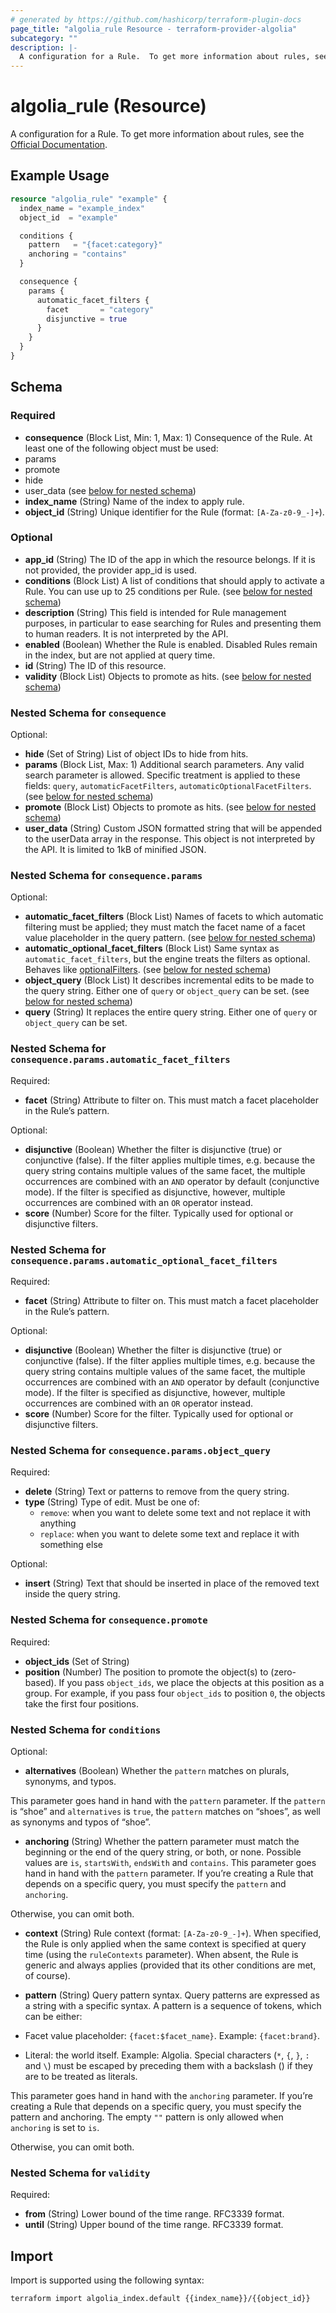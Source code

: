 ```yaml
---
# generated by https://github.com/hashicorp/terraform-plugin-docs
page_title: "algolia_rule Resource - terraform-provider-algolia"
subcategory: ""
description: |-
  A configuration for a Rule.  To get more information about rules, see the Official Documentation https://www.algolia.com/doc/guides/managing-results/rules/rules-overview/.
---
```


# algolia_rule (Resource)

A configuration for a Rule.  To get more information about rules, see the [Official Documentation](https://www.algolia.com/doc/guides/managing-results/rules/rules-overview/).

## Example Usage

```terraform
resource "algolia_rule" "example" {
  index_name = "example_index"
  object_id  = "example"

  conditions {
    pattern   = "{facet:category}"
    anchoring = "contains"
  }

  consequence {
    params {
      automatic_facet_filters {
        facet       = "category"
        disjunctive = true
      }
    }
  }
}
```

<!-- schema generated by tfplugindocs -->
## Schema

### Required

- **consequence** (Block List, Min: 1, Max: 1) Consequence of the Rule. 
At least one of the following object must be used:
- params
- promote
- hide
- user_data (see [below for nested schema](#nestedblock--consequence))
- **index_name** (String) Name of the index to apply rule.
- **object_id** (String) Unique identifier for the Rule (format: `[A-Za-z0-9_-]+`).

### Optional

- **app_id** (String) The ID of the app in which the resource belongs. If it is not provided, the provider app_id is used.
- **conditions** (Block List) A list of conditions that should apply to activate a Rule. You can use up to 25 conditions per Rule. (see [below for nested schema](#nestedblock--conditions))
- **description** (String) This field is intended for Rule management purposes, in particular to ease searching for Rules and presenting them to human readers. It is not interpreted by the API.
- **enabled** (Boolean) Whether the Rule is enabled. Disabled Rules remain in the index, but are not applied at query time.
- **id** (String) The ID of this resource.
- **validity** (Block List) Objects to promote as hits. (see [below for nested schema](#nestedblock--validity))

<a id="nestedblock--consequence"></a>
### Nested Schema for `consequence`

Optional:

- **hide** (Set of String) List of object IDs to hide from hits.
- **params** (Block List, Max: 1) Additional search parameters. Any valid search parameter is allowed. Specific treatment is applied to these fields: `query`, `automaticFacetFilters`, `automaticOptionalFacetFilters`. (see [below for nested schema](#nestedblock--consequence--params))
- **promote** (Block List) Objects to promote as hits. (see [below for nested schema](#nestedblock--consequence--promote))
- **user_data** (String) Custom JSON formatted string that will be appended to the userData array in the response. This object is not interpreted by the API. It is limited to 1kB of minified JSON.

<a id="nestedblock--consequence--params"></a>
### Nested Schema for `consequence.params`

Optional:

- **automatic_facet_filters** (Block List) Names of facets to which automatic filtering must be applied; they must match the facet name of a facet value placeholder in the query pattern. (see [below for nested schema](#nestedblock--consequence--params--automatic_facet_filters))
- **automatic_optional_facet_filters** (Block List) Same syntax as `automatic_facet_filters`, but the engine treats the filters as optional. Behaves like [optionalFilters](https://www.algolia.com/doc/api-reference/api-parameters/optionalFilters/). (see [below for nested schema](#nestedblock--consequence--params--automatic_optional_facet_filters))
- **object_query** (Block List) It describes incremental edits to be made to the query string. Either one of `query` or `object_query` can be set. (see [below for nested schema](#nestedblock--consequence--params--object_query))
- **query** (String) It replaces the entire query string. Either one of `query` or `object_query` can be set.

<a id="nestedblock--consequence--params--automatic_facet_filters"></a>
### Nested Schema for `consequence.params.automatic_facet_filters`

Required:

- **facet** (String) Attribute to filter on. This must match a facet placeholder in the Rule’s pattern.

Optional:

- **disjunctive** (Boolean) Whether the filter is disjunctive (true) or conjunctive (false). If the filter applies multiple times, e.g. because the query string contains multiple values of the same facet, the multiple occurrences are combined with an `AND` operator by default (conjunctive mode). If the filter is specified as disjunctive, however, multiple occurrences are combined with an `OR` operator instead.
- **score** (Number) Score for the filter. Typically used for optional or disjunctive filters.


<a id="nestedblock--consequence--params--automatic_optional_facet_filters"></a>
### Nested Schema for `consequence.params.automatic_optional_facet_filters`

Required:

- **facet** (String) Attribute to filter on. This must match a facet placeholder in the Rule’s pattern.

Optional:

- **disjunctive** (Boolean) Whether the filter is disjunctive (true) or conjunctive (false). If the filter applies multiple times, e.g. because the query string contains multiple values of the same facet, the multiple occurrences are combined with an `AND` operator by default (conjunctive mode). If the filter is specified as disjunctive, however, multiple occurrences are combined with an `OR` operator instead.
- **score** (Number) Score for the filter. Typically used for optional or disjunctive filters.


<a id="nestedblock--consequence--params--object_query"></a>
### Nested Schema for `consequence.params.object_query`

Required:

- **delete** (String) Text or patterns to remove from the query string.
- **type** (String) Type of edit. Must be one of:
	- `remove`: when you want to delete some text and not replace it with anything
	- `replace`: when you want to delete some text and replace it with something else

Optional:

- **insert** (String) Text that should be inserted in place of the removed text inside the query string.



<a id="nestedblock--consequence--promote"></a>
### Nested Schema for `consequence.promote`

Required:

- **object_ids** (Set of String)
- **position** (Number) The position to promote the object(s) to (zero-based). If you pass `object_ids`, we place the objects at this position as a group. For example, if you pass four `object_ids` to position `0`, the objects take the first four positions.



<a id="nestedblock--conditions"></a>
### Nested Schema for `conditions`

Optional:

- **alternatives** (Boolean) Whether the `pattern` matches on plurals, synonyms, and typos.

This parameter goes hand in hand with the `pattern`  parameter. If the `pattern` is “shoe” and `alternatives` is `true`, the `pattern` matches on “shoes”, as well as synonyms and typos of “shoe”.
- **anchoring** (String) Whether the pattern parameter must match the beginning or the end of the query string, or both, or none.
Possible values are `is`, `startsWith`, `endsWith` and `contains`.
This parameter goes hand in hand with the `pattern` parameter. If you’re creating a Rule that depends on a specific query, you must specify the `pattern` and `anchoring`.

Otherwise, you can omit both.
- **context** (String) Rule context (format: `[A-Za-z0-9_-]+`). When specified, the Rule is only applied when the same context is specified at query time (using the `ruleContexts` parameter). When absent, the Rule is generic and always applies (provided that its other conditions are met, of course).
- **pattern** (String) Query pattern syntax.
Query patterns are expressed as a string with a specific syntax. A pattern is a sequence of tokens, which can be either:

- Facet value placeholder: `{facet:$facet_name}`. Example: `{facet:brand}`.
- Literal: the world itself. Example: Algolia.
Special characters (`*`, `{`, `}`, `:` and `\`) must be escaped by preceding them with a backslash (\) if they are to be treated as literals.

This parameter goes hand in hand with the `anchoring` parameter. If you’re creating a Rule that depends on a specific query, you must specify the pattern and anchoring. The empty `""` pattern is only allowed when `anchoring` is set to `is`.

Otherwise, you can omit both.


<a id="nestedblock--validity"></a>
### Nested Schema for `validity`

Required:

- **from** (String) Lower bound of the time range. RFC3339 format.
- **until** (String) Upper bound of the time range. RFC3339 format.

## Import

Import is supported using the following syntax:

```shell
terraform import algolia_index.default {{index_name}}/{{object_id}}
```
